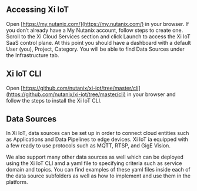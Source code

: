 ## Accessing Xi IoT 

Open [https://my.nutanix.com/](https://my.nutanix.com/) in your browser. If you don’t already have a My Nutanix account, follow steps to create one.
Scroll to the Xi Cloud Services section and click Launch to access the Xi IoT SaaS control plane.
At this point you should have a dashboard with a default User (you), Project, Category.
You will be able to find Data Sources under the Infrastructure tab.

## Xi IoT CLI

Open [https://github.com/nutanix/xi-iot/tree/master/cli](https://github.com/nutanix/xi-iot/tree/master/cli) in your browser and follow the steps to install the Xi IoT CLI. 

## Data Sources

In Xi IoT, data sources can be set up in order to connect cloud entities such as Applications and Data Pipelines to edge devices. Xi IoT ia equipped with a few ready to use protocols
such as MQTT, RTSP, and GigE Vision.  

We also support many other data sources as well which can be deployed using the Xi IoT CLI amd a yaml file to specifying criteria such as service domain and topics. You can find examples of these 
yaml files inside each of the data source subfolders as well as how to implement and use them in the platform. 